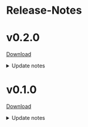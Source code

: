 # Release-Notes

# v0.2.0
[Download](MiniLayerExaminerModule%20v0.2.0.zip)
<details><summary>Update notes</summary>

+ Fixed positioning bug when switching between canvas only mode and regular mode
+ Overlay is now draggable and can be moved around using the mouse
</details>


# v0.1.0
[Download](MiniLayerExaminerModule%20v0.1.0.zip)
<details><summary>Update notes</summary>

+ The first version
</details>